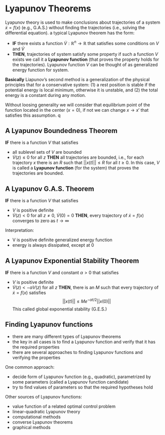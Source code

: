 # Lyapunov Theorems
Lyapunov theory is used to make conclusions about trajectories of a system $\dot{x}=f(x)$ (e.g., G.A.S.) without finding the trajectories (i.e., solving the differential equation).
a typical Lyapunov theorem has the form:
* **IF** there exists a function $\dot{V}:\mathbb{R}^n \rightarrow \mathbb{R}$ that satisfies some conditions on $V$ and $\dot{V}$
* **THEN**, trajectories of system satisfy some property
if such a function $V$ exists we call it a **Lyapunov function** (that proves the property holds for the trajectories).
Lyapunov function $V$ can be thought of as generalized energy function for system.

**Basically** Liapunov’s second method is a generalization of the physical principles that for a conservative system: (1) a rest position is stable if the potential energy is local minimum, otherwise it is unstable, and (2) the total energy is a constant during any motion.

Without loosing generality we will consider that equilibrium point of the function located in the center ($x=0$), if not we can change $x \rightarrow x'$ that satisfies this assumption. q
## A Lyapunov Boundedness Theorem
**IF** there is a function $V$ that satisfies
* all sublevel sets of $V$ are bounded
* $\dot{V}(z) \leq 0$ for all $z$
**THEN** all trajectories are bounded, i.e., for each trajectory $x$ there is an $R$ such that  $||x(t)|| \leq R$ for all $t \geq 0$.
In this case, $V$ is called a **Lyapunov function** (for the system) that proves the trajectories are bounded.
## A Lyapunov G.A.S. Theorem
**IF** there is a function $V$ that satisfies
* $V$ is positive definite
* $\dot{V}(z)<0$ for all $z\neq0$, $\dot{V}(0)=0$
**THEN**, every trajectory of $\dot{x}=f(x)$ converges to zero as $t \rightarrow \infty$

Interpretation:
* V is positive definite generalized energy function
* energy is always dissipated, except at 0
## A Lyapunov Exponential Stability Theorem
**IF** there is a function $V$ and constant $\alpha>0$ that satisfies
* $V$ is positive definite
* $\dot{V}(z)<-\alpha V(z)$ for all $z$
**THEN**, there is an $M$ such that every trajectory of $\dot{x}=f(x)$ satisfies
$$
||x(t)|| \leq Me^{-\alpha t/2}||x(0)||
$$
This called global exponential stability (G.E.S.)
## Finding Lyapunov functions
* there are many different types of Lyapunov theorems
* the key in all cases is to find a Lyapunov function and verify that it has the required properties
* there are several approaches to finding Lyapunov functions and verifying the properties

One common approach:
* decide form of Lyapunov function (e.g., quadratic), parametrized by some parameters (called a Lyapunov function candidate)
* try to find values of parameters so that the required hypotheses hold

Other sources of Lyapunov functions:
 * value function of a related optimal control problem
 * linear-quadratic Lyapunov theory
 * computational methods
 * converse Lyapunov theorems
 * graphical methods